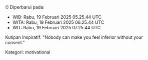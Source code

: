 ⏰ Diperbarui pada:
- WIB: Rabu, 19 Februari 2025 05.25.44 UTC
- WITA: Rabu, 19 Februari 2025 06.25.44 UTC
- WIT: Rabu, 19 Februari 2025 07.25.44 UTC

Kutipan Inspiratif:
"Nobody can make you feel inferior without your consent."


Kategori: motivational

